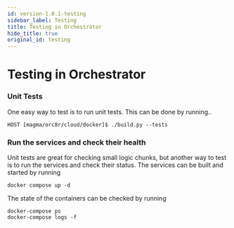 ```yaml
---
id: version-1.0.1-testing
sidebar_label: Testing
title: Testing in Orchestrator
hide_title: true
original_id: testing
---
```

# Testing in Orchestrator
### Unit Tests
One easy way to test is to run unit tests. This can be done by running..
```
HOST [magma/orc8r/cloud/docker]$ ./build.py --tests
```

### Run the services and check their health
Unit tests are great for checking small logic chunks, 
but another way to test is to run the services and check their status.
The services can be built and started by running
```
docker compose up -d
```

The state of the containers can be checked by running
```
docker-compose ps
docker-compose logs -f
```